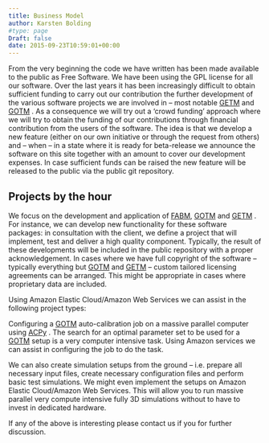 ```yaml
---
title: Business Model
author: Karsten Bolding
#type: page
Draft: false
date: 2015-09-23T10:59:01+00:00
---
```


From the very beginning the code we have written has been made available to the 
public as Free Software. We have been using the GPL license for all our 
software. Over the last years it has been increasingly difficult to obtain 
sufficient funding to carry out our contribution the further development of the 
various software projects we are involved in – most notable 
[GETM](www.getm.eu)
 and 
[GOTM](www.gotm.net)
. As 
a consequence we will try out a ‘crowd funding’ approach where we will try 
to obtain the funding of our contributions through financial contribution from 
the users of the software. The idea is that we develop a new feature (either on 
our own initiative or through the request from others) and – when – in a 
state where it is ready for beta-release we announce the software on this site 
together with an amount to cover our development expenses. In case sufficient 
funds can be raised the new feature will be released to the public via the 
public git repository.

## Projects by the hour

We focus on the development and application of 
[FABM](www.fabm.net/wiki), 
[GOTM](www.gotm.net)
 and 
[GETM](www.getm.eu)
. For 
instance, we can develop new functionality for these software packages: in 
consultation with the client, we define a project that will implement, test and 
deliver a high quality component. Typically, the result of these developments 
will be included in the public repository with a proper acknowledgement. In 
cases where we have full copyright of the software – typically everything but 
[GOTM](www.gotm.net)
 and 
[GETM](www.getm.eu)
 – custom tailored licensing agreements can be arranged. This 
might be appropriate in cases where proprietary data are included.

Using Amazon Elastic Cloud/Amazon Web Services we can assist in the following 
project types:

Configuring a 
[GOTM](www.gotm.net)
 auto-calibration job on a massive parallel computer using 
[ACPy](/portfolio/acpy/)
. The search for an optimal parameter set to be used for a 
[GOTM](www.gotm.net)
 setup is a 
very computer intensive task. Using Amazon services we can assist in 
configuring the job to do the task.

We can also create simulation setups from the ground – i.e. prepare all 
necessary input files, create necessary configuration files and perform basic 
test simulations. We might even implement the setups on Amazon Elastic 
Cloud/Amazon Web Services. This will allow you to run massive parallel very 
compute intensive fully 3D simulations without to have to invest in dedicated 
hardware.

If any of the above is interesting please contact us if you for further 
discussion.
